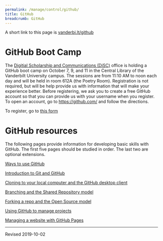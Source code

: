 ```yaml
---
permalink: /manage/control/github/
title: GitHub
breadcrumb: GitHub
---
```


A short link to this page is [vanderbi.lt/github](http://vanderbi.lt/github)

# GitHub Boot Camp

The [Digitial Scholarship and Communications (DiSC)](https://www.library.vanderbilt.edu/scholarly/) office is holding a GitHub boot camp on October 7, 9, and 11 in the Central Library of the Vanderbilt University campus.  The sessions are from 11:10 AM to noon each day and will be held in room 612A (the Poetry Room).  Registration is not required, but will be help provide us with information that will make your experience better.  Before registering, we ask you to create a free GitHub account so that you can provide us with your username when you register.  To open an account, go to <https://github.com/> and follow the directions.

To register, go to [this form](https://forms.gle/q6pRAguF4EW3H3bV8)

# GitHub resources

The following pages provide information for developing basic skills with GitHub.  The first five pages should be studied in order.  The last two are optional extensions.

[Ways to use GitHub](ways/)

[Introduction to Git and GitHub](intro/)

[Cloning to your local computer and the GitHub desktop client](clone/)

[Branching and the Shared Repository model](branch/)

[Forking a repo and the Open Source model](fork/)

[Using GitHub to manage projects](projects/)

[Managing a website with GitHub Pages](pages/)

----
Revised 2019-10-02
